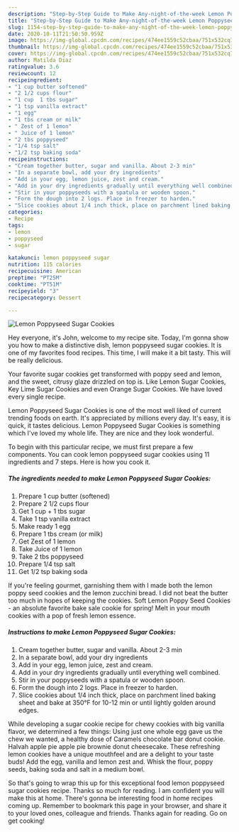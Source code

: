 ```yaml
---
description: "Step-by-Step Guide to Make Any-night-of-the-week Lemon Poppyseed Sugar Cookies"
title: "Step-by-Step Guide to Make Any-night-of-the-week Lemon Poppyseed Sugar Cookies"
slug: 1154-step-by-step-guide-to-make-any-night-of-the-week-lemon-poppyseed-sugar-cookies
date: 2020-10-11T21:50:50.959Z
image: https://img-global.cpcdn.com/recipes/474ee1559c52cbaa/751x532cq70/lemon-poppyseed-sugar-cookies-recipe-main-photo.jpg
thumbnail: https://img-global.cpcdn.com/recipes/474ee1559c52cbaa/751x532cq70/lemon-poppyseed-sugar-cookies-recipe-main-photo.jpg
cover: https://img-global.cpcdn.com/recipes/474ee1559c52cbaa/751x532cq70/lemon-poppyseed-sugar-cookies-recipe-main-photo.jpg
author: Matilda Diaz
ratingvalue: 3.6
reviewcount: 12
recipeingredient:
- "1 cup butter softened"
- "2 1/2 cups flour"
- "1 cup  1 tbs sugar"
- "1 tsp vanilla extract"
- "1 egg"
- "1 tbs cream or milk"
- " Zest of 1 lemon"
- " Juice of 1 lemon"
- "2 tbs poppyseed"
- "1/4 tsp salt"
- "1/2 tsp baking soda"
recipeinstructions:
- "Cream together butter, sugar and vanilla. About 2-3 min"
- "In a separate bowl, add your dry ingredients"
- "Add in your egg, lemon juice, zest and cream."
- "Add in your dry ingredients gradually until everything well combined."
- "Stir in your poppyseeds with a spatula or wooden spoon."
- "Form the dough into 2 logs. Place in freezer to harden."
- "Slice cookies about 1/4 inch thick, place on parchment lined baking sheet and bake at 350°F for 10-12 min or until lightly golden around edges."
categories:
- Recipe
tags:
- lemon
- poppyseed
- sugar

katakunci: lemon poppyseed sugar 
nutrition: 115 calories
recipecuisine: American
preptime: "PT25M"
cooktime: "PT51M"
recipeyield: "3"
recipecategory: Dessert

---
```



![Lemon Poppyseed Sugar Cookies](https://img-global.cpcdn.com/recipes/474ee1559c52cbaa/751x532cq70/lemon-poppyseed-sugar-cookies-recipe-main-photo.jpg)

Hey everyone, it's John, welcome to my recipe site. Today, I'm gonna show you how to make a distinctive dish, lemon poppyseed sugar cookies. It is one of my favorites food recipes. This time, I will make it a bit tasty. This will be really delicious.

Your favorite sugar cookies get transformed with poppy seed and lemon, and the sweet, citrusy glaze drizzled on top is. Like Lemon Sugar Cookies, Key Lime Sugar Cookies and even Orange Sugar Cookies. We have loved every single recipe.

Lemon Poppyseed Sugar Cookies is one of the most well liked of current trending foods on earth. It's appreciated by millions every day. It's easy, it is quick, it tastes delicious. Lemon Poppyseed Sugar Cookies is something which I've loved my whole life. They are nice and they look wonderful.


To begin with this particular recipe, we must first prepare a few components. You can cook lemon poppyseed sugar cookies using 11 ingredients and 7 steps. Here is how you cook it.

<!--inarticleads1-->

##### The ingredients needed to make Lemon Poppyseed Sugar Cookies:

1. Prepare 1 cup butter (softened)
1. Prepare 2 1/2 cups flour
1. Get 1 cup + 1 tbs sugar
1. Take 1 tsp vanilla extract
1. Make ready 1 egg
1. Prepare 1 tbs cream (or milk)
1. Get  Zest of 1 lemon
1. Take  Juice of 1 lemon
1. Take 2 tbs poppyseed
1. Prepare 1/4 tsp salt
1. Get 1/2 tsp baking soda


If you&#39;re feeling gourmet, garnishing them with I made both the lemon poppy seed cookies and the lemon zucchini bread. I did not beat the butter too much in hopes of keeping the cookies. Soft Lemon Poppy Seed Cookies - an absolute favorite bake sale cookie for spring! Melt in your mouth cookies with a pop of fresh lemon essence. 

<!--inarticleads2-->

##### Instructions to make Lemon Poppyseed Sugar Cookies:

1. Cream together butter, sugar and vanilla. About 2-3 min
1. In a separate bowl, add your dry ingredients
1. Add in your egg, lemon juice, zest and cream.
1. Add in your dry ingredients gradually until everything well combined.
1. Stir in your poppyseeds with a spatula or wooden spoon.
1. Form the dough into 2 logs. Place in freezer to harden.
1. Slice cookies about 1/4 inch thick, place on parchment lined baking sheet and bake at 350°F for 10-12 min or until lightly golden around edges.


While developing a sugar cookie recipe for chewy cookies with big vanilla flavor, we determined a few things: Using just one whole egg gave us the chew we wanted, a healthy dose of Caramels chocolate bar donut cookie. Halvah apple pie apple pie brownie donut cheesecake. These refreshing lemon cookies have a unique mouthfeel and are a delight to your taste buds! Add the egg, vanilla and lemon zest and. Whisk the flour, poppy seeds, baking soda and salt in a medium bowl. 

So that's going to wrap this up for this exceptional food lemon poppyseed sugar cookies recipe. Thanks so much for reading. I am confident you will make this at home. There's gonna be interesting food in home recipes coming up. Remember to bookmark this page in your browser, and share it to your loved ones, colleague and friends. Thanks again for reading. Go on get cooking!
